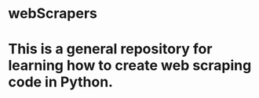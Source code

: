 # webScrapers
# This is a general repository for learning how to create web scraping code in Python.
